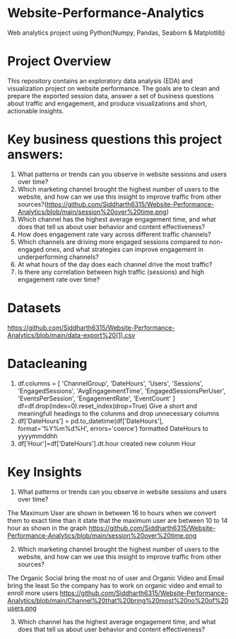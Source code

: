 # Website-Performance-Analytics
Web analytics project using Python(Numpy, Pandas, Seaborn &amp; Matplotlib)
# Project Overview
This repository contains an exploratory data analysis (EDA) and visualization project on website performance. The goals are to clean and prepare the exported session data, answer a set of business questions about traffic and engagement, and produce visualizations and short, actionable insights.

# Key business questions this project answers:
1) What patterns or trends can you observe in website sessions and users over time?
2) Which marketing channel brought the highest number of users to the website, and how can we use this insight to improve traffic from other sources?(https://github.com/Siddharth6315/Website-Performance-Analytics/blob/main/session%20over%20time.png)
3) Which channel has the highest average engagement time, and what does that tell us about user behavior and content effectiveness?
4) How does engagement rate vary across different traffic channels?
5) Which channels are driving more engaged sessions compared to non-engaged ones, and what strategies can improve engagement in underperforming channels?
6) At what hours of the day does each channel drive the most traffic?
7) Is there any correlation between high traffic (sessions) and high engagement rate over time?

# Datasets
https://github.com/Siddharth6315/Website-Performance-Analytics/blob/main/data-export%20(1).csv

# Datacleaning
1) df.columns = [
    'ChannelGroup', 'DateHours', 'Users', 'Sessions', 'EngagedSessions',
    'AvgEngagementTime', 'EngagedSessionsPerUser', 'EventsPerSession', 'EngagementRate', 'EventCount'
]
df=df.drop(index=0).reset_index(drop=True)
Give a short and meaningfull headings to the colunms and drop unnecessary columns
2) df['DateHours'] = pd.to_datetime(df['DateHours'], format='%Y%m%d%H', errors='coerce')
   formatted DateHours to yyyymmddhh
3) df['Hour']=df['DateHours'].dt.hour
   created new colunm Hour
# Key Insights
1) What patterns or trends can you observe in website sessions and users over time?

The Maximum User are shown in between 16 to hours when we convert them to exact time than it state that the maximum user are between 10 to 14 hour
as shown in the graph https://github.com/Siddharth6315/Website-Performance-Analytics/blob/main/session%20over%20time.png

2) Which marketing channel brought the highest number of users to the website, and how can we use this insight to improve traffic from other sources?

The Organic Social bring the most no of user and Organic Video and Email bring the least So the company has to work on organic video and email to enroll more users
https://github.com/Siddharth6315/Website-Performance-Analytics/blob/main/Channel%20that%20bring%20most%20no%20of%20users.png

3) Which channel has the highest average engagement time, and what does that tell us about user behavior and content effectiveness?



